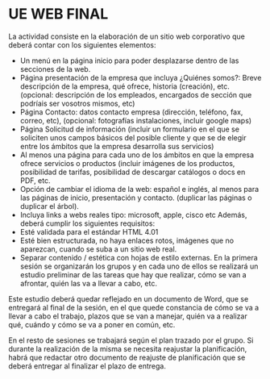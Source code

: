 # UE WEB FINAL

La actividad consiste en la elaboración de un sitio web corporativo que deberá
contar con los siguientes elementos:

- Un menú en la página inicio para poder desplazarse dentro de las
secciones de la web.
- Página presentación de la empresa que incluya ¿Quiénes somos?: Breve
descripción de la empresa, qué ofrece, historia (creación), etc. (opcional:
descripción de los empleados, encargados de sección que podríais ser
vosotros mismos, etc)
- Página Contacto: datos contacto empresa (dirección, teléfono, fax,
correo, etc), (opcional: fotografías instalaciones, incluir google maps)
- Página Solicitud de información (incluir un formulario en el que se
soliciten unos campos básicos del posible cliente y que se de elegir entre
los ámbitos que la empresa desarrolla sus servicios)
- Al menos una página para cada uno de los ámbitos en que la empresa
ofrece servicios o productos (incluir imágenes de los productos,
posibilidad de tarifas, posibilidad de descargar catálogos o docs en PDF, etc.
- Opción de cambiar el idioma de la web: español e inglés, al menos para
las páginas de inicio, presentación y contacto. (duplicar las páginas o
duplicar el árbol).
- Incluya links a webs reales tipo: microsoft, apple, cisco etc
Además, deberá cumplir los siguientes requisitos:
- Esté validada para el estándar HTML 4.01
- Esté bien estructurada, no haya enlaces rotos, imágenes que no
aparezcan, cuando se suba a un sitio web real.
- Separar contenido / estética con hojas de estilo externas.
En la primera sesión se organizarán los grupos y en cada uno de ellos se realizará
un estudio preliminar de las tareas que hay que realizar, cómo se van a afrontar,
quién las va a llevar a cabo, etc.

Este estudio deberá quedar reflejado en un
documento de Word, que se entregará al final de la sesión, en el que quede
constancia de cómo se va a llevar a cabo el trabajo, plazos que se van a manejar,
quién va a realizar qué, cuándo y cómo se va a poner en común, etc.

En el resto de sesiones se trabajará según el plan trazado por el grupo.
Si durante la realización de la misma se necesita reajustar la planificación, habrá
que redactar otro documento de reajuste de planificación que se deberá
entregar al finalizar el plazo de entrega.
